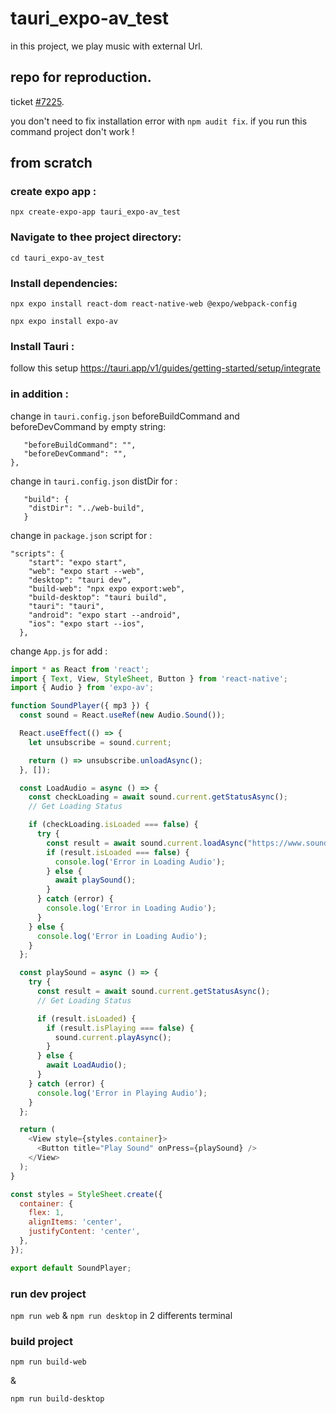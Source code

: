 # tauri_expo-av_test
in this project, we play music with external Url.

## repo for reproduction.

ticket [#7225](https://github.com/tauri-apps/tauri/issues/7225).

you don't need to fix installation error with ```npm audit fix```. if you run this command project don't work !

## from scratch
### create expo app :
```npx create-expo-app tauri_expo-av_test```

### Navigate to thee project directory:
```cd tauri_expo-av_test```

### Install dependencies:

```npx expo install react-dom react-native-web @expo/webpack-config```

```npx expo install expo-av```

### Install Tauri :

follow this setup  https://tauri.app/v1/guides/getting-started/setup/integrate

### in addition : 

change in ```tauri.config.json``` beforeBuildCommand and beforeDevCommand by empty string:

 ``` "build": {
    "beforeBuildCommand": "",
    "beforeDevCommand": "",
 },
 ```
change in ```tauri.config.json``` distDir for :
```
   "build": {
    "distDir": "../web-build",
   }
```


change in ```package.json``` script for :
 
```
"scripts": {
    "start": "expo start",
    "web": "expo start --web",
    "desktop": "tauri dev",
    "build-web": "npx expo export:web",
    "build-desktop": "tauri build",
    "tauri": "tauri",
    "android": "expo start --android",
    "ios": "expo start --ios",
  },
```
change ```App.js``` for add :

```javascript
import * as React from 'react';
import { Text, View, StyleSheet, Button } from 'react-native';
import { Audio } from 'expo-av';

function SoundPlayer({ mp3 }) {
  const sound = React.useRef(new Audio.Sound());

  React.useEffect(() => {
    let unsubscribe = sound.current;

    return () => unsubscribe.unloadAsync();
  }, []);

  const LoadAudio = async () => {
    const checkLoading = await sound.current.getStatusAsync();
    // Get Loading Status

    if (checkLoading.isLoaded === false) {
      try {
        const result = await sound.current.loadAsync("https://www.soundhelix.com/examples/mp3/SoundHelix-Song-1.mp3", {}, true);
        if (result.isLoaded === false) {
          console.log('Error in Loading Audio');
        } else {
          await playSound();
        }
      } catch (error) {
        console.log('Error in Loading Audio');
      }
    } else {
      console.log('Error in Loading Audio');
    }
  };

  const playSound = async () => {
    try {
      const result = await sound.current.getStatusAsync();
      // Get Loading Status

      if (result.isLoaded) {
        if (result.isPlaying === false) {
          sound.current.playAsync();
        }
      } else {
        await LoadAudio();
      }
    } catch (error) {
      console.log('Error in Playing Audio');
    }
  };

  return (
    <View style={styles.container}>
      <Button title="Play Sound" onPress={playSound} />
    </View>
  );
}

const styles = StyleSheet.create({
  container: {
    flex: 1,
    alignItems: 'center',
    justifyContent: 'center',
  },
});

export default SoundPlayer;
```

### run dev project

```npm run web``` &  ```npm run desktop``` in 2 differents terminal

### build project

```npm run build-web```

&

```npm run build-desktop```

